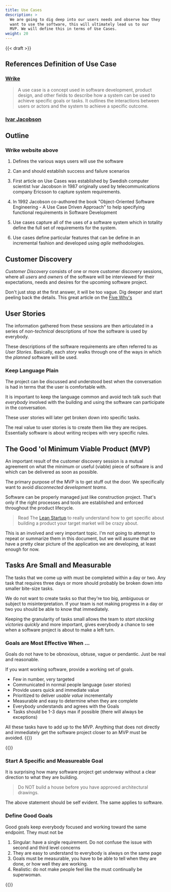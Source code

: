 ```yaml
---
title: Use Cases
description: >
  We are going to dig deep into our users needs and observe how they
  want to use the software, this will ultimately lead us to our
  MVP. We will define this in terms of Use Cases.
weight: 20
---
```


{{< draft >}}
## References Definition of Use Case

### [Wrike](https://www.wrike.com/blog/what-is-a-use-case)

> A use case is a concept used in software development, product
> design, and other fields to describe how a system can be used to
> achieve specific goals or tasks. It outlines the interactions between
> users or actors and the system to achieve a specific outcome.  


### [Ivar Jacobson](https://www.ivarjacobson.com/publications/articles/use-cases-ultimate-guide)




## Outline

### Wrike website above

1. Defines the various ways users will use the software

2. Can and should establish success and failure scenarios

3. First article on Use Cases was established by Swedish computer
   scientist Ivar Jacobson in 1987 originally used by
   telecommunications company Ericsson to capture system
   requirements. 
   
4. In 1992 Jacobson co-authored the book "Object-Oriented Software
   Engineering - A Use Case Driven Approach" to help specifying
   functional requirements in Software Development

5. Use cases capture all of the uses of a software system which in
   totality define the full set of requirements for the system.
   
6. Use cases define particular features that can be define in an
   incremental fashion and developed using _agile_ methodologies.


## Customer Discovery

_Customer Discovery_ consists of one or more customer discovery
sessions, where all *users* and *owners* of the software will be
interviewed for their expectations, needs and desires for the
upcoming software project. 

Don't just stop at the first answer, it will be too vague. Dig deeper
and start peeling back the details. This great article on the
[Five Why's](https://www.mindtools.com/pages/article/newTMC_5W.htm)

## User Stories

The information gathered from these sessions are then articulated in a
series of _non-technical_ descriptions of how the software is used by
everybody.

These descriptions of the software requirements are often referred to
as _User Stories_. Basically, each _story_ walks through one of the
ways in which the _planned_ software will be used.

### Keep Language Plain

The project can be discussed and understood best when the conversation
is had in terms that the user is comfortable with.

It is important to keep the language common and avoid tech talk such
that _everybody_ involved with the building and using the software can
participate in the conversation.

These user stories will later get broken down into specific tasks.

The real value to user stories is to create them like they are
recipes. Essentially software is about writing recipes with very
specific rules.   

## The Good 'ol Minimum Viable Product (MVP)

An important result of the customer discovery session is a mutual
agreement on what the minimum or useful (viable) piece of software is and 
which can be delivered as soon as possible.

The primary purpose of the MVP is to get stuff out the door. We
specifically want to avoid _disconnected development teams_.

Software can be properly managed just like  construction project. That's only if the right processes and tools are established and enforced
throughout the product lifecycle.

> Read The [Lean Startup](http://theleanstartup.com/) to really understand how to get specific about building a product your target market will be crazy about.

This is an involved and very important topic. I'm not going to attempt to
repeat or summarize them in this document, but we will assume that we
have a pretty clear picture of the application we are developing, at
least enough for now.

## Tasks Are Small and Measurable 

The tasks that we come up with must be completed within a day or
two. Any task that requires three days or more should probably be
broken down into smaller bite-size tasks.

We do not want to create tasks so that they're too big, ambiguous or
subject to misinterpretation. If your team is not making progress in a
day or two you should be able to know that immediately.

Keeping the granularity of tasks small allows the team to _start
stacking victories quickly_ and more important, gives everybody a
chance to see when a software project is about to make a left turn.


### Goals are Most Effective When ...

Goals do not have to be obnoxious, obtuse, vague or
pendantic. Just be real and reasonable.

If you want working software, provide a working set of goals.

- Few in number, very targeted
- Communicated in normal people language (user stories)
- Provide users quick and immediate value
- Prioritized to deliver _usable value_ incrementally
- Measurable and easy to determine when they are complete
- Everybody understands and agrees with the Goals
- Tasks should be 1-3 days max if possible (there will always be exceptions)

All these tasks have to add up to the MVP. Anything that does not
directly and immediately get the software project closer to an MVP
must be avoided.
{{</draft>}}


{{<draft>}}


### Start A Specific and Measureable Goal

It is surprising how many software project get underway without a
clear direction to what they are building.

> Do NOT build a house before you have approved architectural
> drawings.

The above statement should be self evident. The same applies to
software.

### Define Good Goals

Good goals keep everybody focused and working toward the same
endpoint. They must not be 

1. Singular: have a single requirement. Do not confuse the issue with
   second and third level concerns
2. They are easy to understand to everybody is always on the same page
3. Goals must be measurable, you have to be able to tell when they are
   done, or how well they are working.
4. Realistic: do not make people feel like the must continually be
   superwoman.

{{</draft>}}
